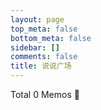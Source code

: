 ```yaml
---
layout: page
top_meta: false
bottom_meta: false
sidebar: []
comments: false
title: 说说广场
---
```


<head>
    <link href="https://jsd.onmicrosoft.cn/gh/eallion/memos.top@main/assets/css/style.css" rel="stylesheet" type="text/css">
    <link href="https://jsd.onmicrosoft.cn/gh/eallion/memos.top@main/assets/css/APlayer.min.css" rel="stylesheet" type="text/css">
    <link href="https://jsd.onmicrosoft.cn/gh/eallion/memos.top@main/assets/css/highlight.github.min.css" rel="stylesheet" type="text/css">
    <link href="https://jsd.onmicrosoft.cn/gh/eallion/memos.top@main/assets/css/custom.css" rel="stylesheet" type="text/css">
</head>
<body>
    <section id="main" class="container">
        <div class="total">Total <span id="total">0</span> Memos 🎉</div>
        <div id="memos" class="memos">
        </div>
    </section>
    <script type="text/javascript">
        var memos = {
            host: 'https://s.dusays.com/',
            limit: '10',
            creatorId: '1',
            domId: '#memos',
            username: 'Teacher Du',
            name: 'Official Demo',
        }
    </script>
    <script type="text/javascript" src="https://jsd.onmicrosoft.cn/gh/eallion/memos.top@main/assets/js/lazyload.min.js?v=17.8.3"></script>
    <script type="text/javascript" src="https://jsd.onmicrosoft.cn/gh/eallion/memos.top@main/assets/js/marked.min.js?v=11.1.1"></script>    
    <script type="text/javascript" src="https://jsd.onmicrosoft.cn/gh/eallion/memos.top@main/assets/js/view-image.min.js?v=2.0.2"></script>
    <script type="text/javascript" src="https://jsd.onmicrosoft.cn/gh/eallion/memos.top@main/assets/js/moment.min.js?v=2.30.1"></script>
    <script type="text/javascript" src="https://jsd.onmicrosoft.cn/gh/eallion/memos.top@main/assets/js/moment.twitter.js"></script>
    <script type="text/javascript" src="https://jsd.onmicrosoft.cn/gh/eallion/memos.top@main/assets/js/highlight.min.js?v=11.9.0"></script>
    <script type="text/javascript" src="https://jsd.onmicrosoft.cn/gh/eallion/memos.top@main/assets/js/main.js"></script>
    <script type="text/javascript" src="https://jsd.onmicrosoft.cn/gh/eallion/memos.top@main/assets/js/custom.js"></script>
    <script>hljs.highlightAll();</script>
</body>